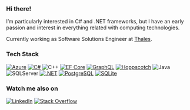 ### Hi there!

I’m particularly interested in C# and .NET frameworks, but I have an early passion and interest in everything related with computing technologies.

Currently working as Software Solutions Engineer at [Thales](https://www.thalesgroup.com/).

### Tech Stack
[![Azure](https://img.shields.io/badge/Azure-%230072C6.svg?style=flat&logo=azure-devops&logoColor=white)](https://azure.microsoft.com/overview/what-is-azure/)
[![C#](https://img.shields.io/badge/C%23-%23239120.svg?style=flat&logo=c-sharp&logoColor=white)](https://docs.microsoft.com/dotnet/csharp/tour-of-csharp/)
![C++](https://img.shields.io/badge/C++-%2300599C.svg?style=flat&logo=c%2B%2B&logoColor=white)
[![EF Core](https://img.shields.io/badge/EF%20Core-%2300599C.svg?style=flat&logo=ef&logoColor=white)](https://www.uca.es)
[![GraphQL](https://img.shields.io/badge/-GraphQL-E10098?style=flat&logo=graphql&logoColor=white)](https://graphql.org/)
[![Hoppscotch](https://img.shields.io/badge/Hoppscotch-%23239120.svg?style=flat&logo=hoppscotch&logoColor=white)](https://docs.hoppscotch.io/)
![Java](https://img.shields.io/badge/Java-%23ED8B00.svg?style=flat&logo=java&logoColor=white)
![SQLServer](https://img.shields.io/badge/SQL%20Server-CC2927?style=flat&logo=microsoft%20sql%20server&logoColor=white)
[![.NET](https://img.shields.io/badge/.NET-5C2D91?style=flat&logo=.net&logoColor=white)](https://dotnet.microsoft.com/learn/dotnet/what-is-dotnet)
[![PostgreSQL](https://img.shields.io/badge/PostgreSQL-%23316192.svg?style=flat&logo=postgresql&logoColor=white)](https://www.postgresql.org/about/)
[![SQLite](https://img.shields.io/badge/SQLite-%2307405e.svg?style=flat&logo=sqlite&logoColor=white)](https://www.sqlite.org/about.html)

### Watch me also on
[![LinkedIn](https://img.shields.io/badge/LinkedIn-%230077B5.svg?logo=linkedin&logoColor=white)](https://linkedin.com/in/israelgomezdecelis)
[![Stack Overflow](https://img.shields.io/badge/-Stackoverflow-FE7A16?logo=stack-overflow&logoColor=white)](https://stackoverflow.com/users/62431/igece) 
